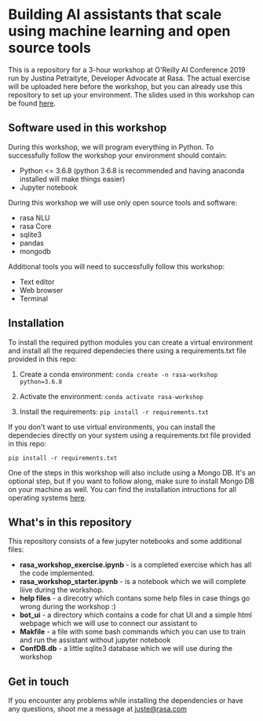 # Building AI assistants that scale using machine learning and open source tools

This is a repository for a 3-hour workshop at O'Reilly AI Conference 2019 run by Justina Petraityte, Developer Advocate at Rasa. The actual exercise will be uploaded here before the workshop, but you can already use this repository to set up your environment. The slides used in this workshop can be found [here](https://www.slideshare.net/secret/rt4bhIo3Qh4mYR).


## Software used in this workshop
During this workshop, we will program everything in Python. To successfully follow the workshop your environment should contain:  
- Python <= 3.6.8 (python 3.6.8 is recommended and having anaconda installed will make things easier)
- Jupyter notebook 


During this workshop we will use only open source tools and software:  
- rasa NLU  
- rasa Core  
- sqlite3  
- pandas  
- mongodb  

Additional tools you will need to successfully follow this workshop:  
- Text editor  
- Web browser  
- Terminal  


## Installation

To install the required python modules you can create a virtual environment and install all the required dependecies there using a requirements.txt file provided in this repo:

1. Create a conda environment:
`conda create -n rasa-workshop python=3.6.8`

2. Activate the environment:
`conda activate rasa-workshop`

3. Install the requirements:
`pip install -r requirements.txt`


If you don't want to use virtual environments, you can install the dependecies directly on your system using a requirements.txt file provided in this repo:

`pip install -r requirements.txt`


One of the steps in this workshop will also include using a Mongo DB. It's an optional step, but if you want to follow along, make sure to install Mongo DB on your machine as well. You can find the installation intructions for all operating systems [here](https://docs.mongodb.com/manual/installation/).


## What's in this repository

This repository consists of a few jupyter notebooks and some additional files:

- **rasa_workshop_exercise.ipynb** - is a completed exercise which has all the code implemented. 
- **rasa_workshop_starter.ipynb** - is a notebook which we will complete liive during the workshop.
- **help files** - a direcotry which contans some help files in case things go wrong during the workshop :)  
- **bot_ui** - a directory which contains a code for chat UI and a simple html webpage which we will use to connect our assistant to  
- **Makfile** - a file with some bash commands which you can use to train and run the assistant without jupyter notebook 
- **ConfDB.db** - a little sqlite3 database which we will use during the workshop   


## Get in touch

If you encounter any problems while installing the dependencies or have any questions, shoot me a message at juste@rasa.com
